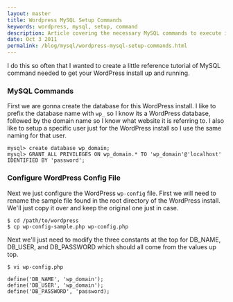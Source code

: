 ```yaml
---
layout: master
title: Wordpress MySQL Setup Commands
keywords: wordpress, mysql, setup, command
description: Article covering the necessary MySQL commands to execute in order to setup wordpress.
date: Oct 3 2011
permalink: /blog/mysql/wordpress-mysql-setup-commands.html
---
```


I do this so often that I wanted to create a little reference tutorial of MySQL command needed to get your WordPress install up and running.

### MySQL Commands
First we are gonna create the database for this WordPress install.  I like to prefix the database name with `wp_` so I know its a WordPress database, followed by the domain name so I know what website it is referring to.  I also like to setup a specific user just for the WordPress install so I use the same naming for that user.

~~~
mysql> create database wp_domain;
mysql> GRANT ALL PRIVILEGES ON wp_domain.* TO 'wp_domain'@'localhost' IDENTIFIED BY 'password';
~~~

### Configure WordPress Config File

Next we just configure the WordPress `wp-config` file.  First we will need to rename the sample file found in the root directory of the WordPress install.  We'll just copy it over and keep the original one just in case.

~~~
$ cd /path/to/wordpress
$ cp wp-config-sample.php wp-config.php
~~~

Next we'll just need to modify the three constants at the top for DB_NAME, DB_USER, and DB_PASSWORD which should all come from the values up top.

~~~
$ vi wp-config.php

define('DB_NAME', 'wp_domain');
define('DB_USER', 'wp_domain');
define('DB_PASSWORD', 'password);
~~~